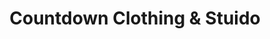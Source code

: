 ---
title: "Countdown Clothing & Stuido"
url: /san-antonio/countdown-clothing-and-stuido/
shop: boutique
---
